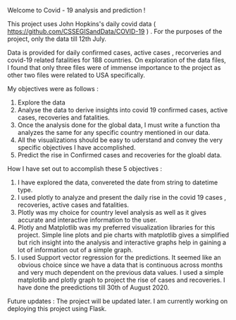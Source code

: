 Welcome to Covid - 19 analysis and prediction ! 

This project uses John Hopkins's daily covid data ( https://github.com/CSSEGISandData/COVID-19 ) . For the purposes of the project, only the data till 12th July.

Data is provided for daily confirmed cases, active cases , recorveries and covid-19 related fatalities for 188 countries. On exploration of the data files, I found that only three
files were of immense importance to the project as other two files were related to USA specifically. 

My objectives were as follows  : 
 1. Explore the data 
 2. Analyse the data to derive insights into covid 19 confirmed cases, active cases, recoveries and fatalities. 
 3. Once the analysis done for the global data, I must write a function tha analyzes the same for any specific country mentioned in our data. 
 4. All the visualizations should be easy to uderstand and convey the very specific objectives I have accomplished. 
 5. Predict the rise in Confirmed cases and recoveries for the gloabl data. 
 
 How I have set out to accomplish these 5 objectives  :
  1. I have explored the data, convereted the date from string to datetime type. 
  2. I used plotly to analyze and present the daily rise in the covid 19 cases , recoveries, active cases and fatalities. 
  3. Plotly was my choice for country level analysis as well as it gives accurate and interactive information to the user. 
  4. Plotly and Matplotlib was my preferred visualization libraries for this project. Simple line plots and pie charts with matplotlib gives a simplified but rich insight into the 
     analysis and interactive graphs help in gaining a lot of information out of a simple graph. 
  5. I used Support vector regression for the predictions. It seemed like an obvious choice since we have a data that is continuous across months and very much dependent on the 
     previous data values. I used a simple matplotlib and plotly graph to project the rise of cases and recoveries. I have done the preedictions till 30th of August 2020. 

Future updates : The project will be updated later. I am currently working on deploying this project using Flask. 
